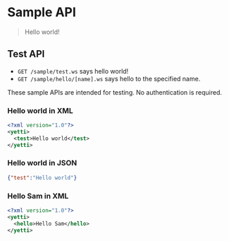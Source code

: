 # Sample API

> Hello world!

## Test API

* `GET /sample/test.ws` says hello world!
* `GET /sample/hello/[name].ws` says hello to the specified name.

These sample APIs are intended for testing. No authentication is required.

### Hello world in XML

```xml
<?xml version="1.0"?>
<yetti>
  <test>Hello world</test>
</yetti>
```

### Hello world in JSON

```json
{"test":"Hello world"}
```

### Hello Sam in XML

```xml
<?xml version="1.0"?>
<yetti>
  <hello>Hello Sam</hello>
</yetti>
```
